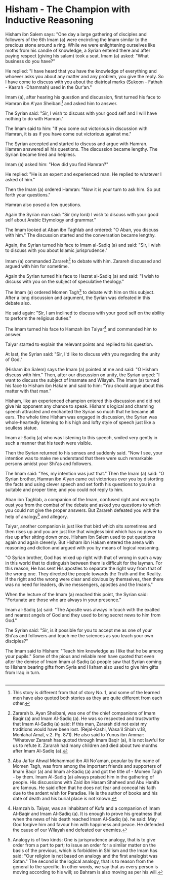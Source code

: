 Hisham - The Champion with Inductive Reasoning
==============================================

Hisham ibn Salem says: "One day a large gathering of disciples and
followers of the 6th Imam (a) were encircling the Imam similar to the
precious stone around a ring. While we were enlightening ourselves like
moths from his candle of knowledge, a Syrian entered there and after
paying respect (giving his salam) took a seat. Imam (a) asked: "What
business do you have?"

He replied: "I have heard that you have the knowledge of everything and
whoever asks you about any matter and any problem, you give the reply.
So I have come to discuss with you about the diatrical marks (Sukoon -
Fathah - Kasrah -Dhammah) used in the Qur'an."

Imam (a), after hearing his question and discussion, first turned his
face to Hamran ibn A'yan Sheibani[^1] and asked him to answer.

The Syrian said: "Sir, I wish to discuss with your good self and I will
have nothing to do with Hamran."

The Imam said to him: "If you come out victorious in discussion with
Hamran, it is as if you have come out victorious against me."

The Syrian accepted and started to discuss and argue with Hamran. Hamran
answered all his questions. The discussion became lengthy. The Syrian
became tired and helpless.

Imam (a) asked him: "How did you find Hamran?"

He replied: "He is an expert and experienced man. He replied to whatever
I asked of him."

Then the Imam (a) ordered Hamran: "Now it is your turn to ask him. So
put forth your questions."

Hamran also posed a few questions.

Again the Syrian man said: "Sir (my lord) I wish to discuss with your
good self about Arabic Etymology and grammar."

The Imam looked at Aban ibn Taghlab and ordered: "O Aban, you discuss
with him." The discussion started and the conversation became lengthy.

Again, the Syrian turned his face to Imam al-Sadiq (a) and said: "Sir, I
wish to discuss with you about Islamic jurisprudence."

Imam (a) commanded Zarareh[^2] to debate with him. Zarareh discussed and
argued with him for sometime.

Again the Syrian turned his face to Hazrat al-Sadiq (a) and said: "I
wish to discuss with you on the subject of speculative theology."

The Imam (a) ordered Momen Tagh[^3] to debate with him on this subject.
After a long discussion and argument, the Syrian was defeated in this
debate also.

He said again: "Sir, I am inclined to discuss with your good self on the
ability to perform the religious duties."

The Imam turned his face to Hamzah ibn Taiyar[^4] and commanded him to
answer.

Taiyar started to explain the relevant points and replied to his
question.

At last, the Syrian said: "Sir, I'd like to discuss with you regarding
the unity of God."

(Hisham ibn Salem) says the Imam (a) pointed at me and said: "O Hisham
discuss with him." Then, after our discussion on unity, the Syrian
urged: "I want to discuss the subject of Imamate and Wilayah. The Imam
(a) turned his face to Hisham ibn Hakam and said to him: "You should
argue about this matter with that man."

Hisham, like an experienced champion entered this discussion and did not
give his opponent any chance to speak. Hisham's logical and charming
speech attracted and enchanted the Syrian so much that he became all
ears. The whole time Hisham was engaged in discussion, the Syrian was
whole-heartedly listening to his high and lofty style of speech just
like a soulless statue.

Imam al-Sadiq (a) who was listening to this speech, smiled very gently
in such a manner that his teeth were visible.

Then the Syrian returned to his senses and suddenly said. "Now I see,
your intention was to make me understand that there were such remarkable
persons amidst your Shi'as and followers.

The Imam said: "Yes, my intention was just that." Then the Imam (a)
said: "O Syrian brother, Hamran ibn A'yan came out victorious over you
by distorting the facts and using clever speech and set forth his
questions to you in a suitable and proper time; and you could not reply
to him.

Aban ibn Taghlab, a companion of the Imam, confused right and wrong to
oust you from the combat of the debate and asked you questions to which
you could not give the proper answers. But Zarareh defeated you with the
help of analogy[^5] and allegory.

Taiyar, another companion is just like that bird which sits sometimes
and then rises up and you are just like that wingless bird which has no
power to rise up after sitting down once. Hisham ibn Salem used to put
questions again and again cleverly. But Hisham ibn Hakam entered the
arena with reasoning and diction and argued with you by means of logical
reasoning.

"O Syrian brother, God has mixed up right with that of wrong in such a
way in this world that to distinguish between them is difficult for the
layman. For this reason, He has sent His apostles to separate the right
way from that of the wrong one. They directed the people towards the
Truth and the Reality. If the right and the wrong were clear and obvious
by themselves, then there was no need for leaders, divine messengers,
apostles and the Imams."

When the lecture of the Imam (a) reached this point, the Syrian said:
"Fortunate are those who are always in your presence."

Imam al-Sadiq (a) said: "The Apostle was always in touch with the
exalted and nearest angels of God and they used to bring secret news to
him from God."

The Syrian said: "Sir, is it possible for you to accept me as one of
your Shi'as and followers and teach me the sciences as you teach your
own disciples?"

The Imam said to Hisham: "Teach him knowledge as I like that he be among
your pupils." Some of the pious and reliable men have quoted that even
after the demise of Imam Imam al-Sadiq (a) people saw that Syrian coming
to Hisham bearing gifts from Syria and Hisham also used to give him
gifts from Iraq in turn.  
  

[^1]: This story is different from that of story No. 1, and some of the
learned men have also quoted both stories as they are quite different
from each other.

[^2]: Zararah b. Ayan Sheibani, was one of the chief companions of Imam
Baqir (a) and Imam Al-Sadiq (a). He was so respected and trustworthy
that Imam Al-Sadiq (a) said: If this man, Zararah did not exist my
traditions would have been lost. (Rejal-Kashi, Wasa'il Shiah v.18,
Monlahal Amal, v.2. Pg. 871). He also said to Yunus ibn Ammar: "Whatever
Zararah has quoted through Imam Baqir (a), it is not lawful for us to
refute it. Zararah had many children and died about two months after
Imam Al-Sadiq (a).

[^3]: Abu Ja'far Ahwal Mohammad ibn Ali No'aman, popular by the name of
Momen Tagh, was from among the important friends and supporters of Imam
Baqir (a) and Imam al-Sadiq (a) and got the title of - Momen Tagh - by
them. Imam Al-Sadiq (a) always praised him in the gathering of people.
His discussions with Zaid ibn Hasam Shaheed and Abu Hanifa are famous.
He said often that he does not fear and conceal his faith due to the
ardent wish for Paradise. He is the author of books and his date of
death and his burial place is not known.

[^4]: Hamzah b. Taiyar, was an inhabitant of Kufa and a companion of
Imam Al-Baqir and Imam Al-Sadiq (a). It is enough to prove his greatness
that when the news of his death reached Imam Al-Sadiq (a). he said: May
God forgive him and favour him with happiness and peace. He defended the
cause of our Wilayah and defeated our enemies.

[^5]: Analogy is of two kinds: One is jurisprudence analogy, that is to
give order from a part to part; to issue an order for a similar matter
on the basis of the previous, which is forbidden in Shi'ism and the Imam
has said: "Our religion is not based on analogy and the first analogist
was Satan." The second is the logical analogy, that is to reason from
the general to the specific. In other words, we say that as every person
is moving according to his will; so Bahram is also moving as per his
will.


